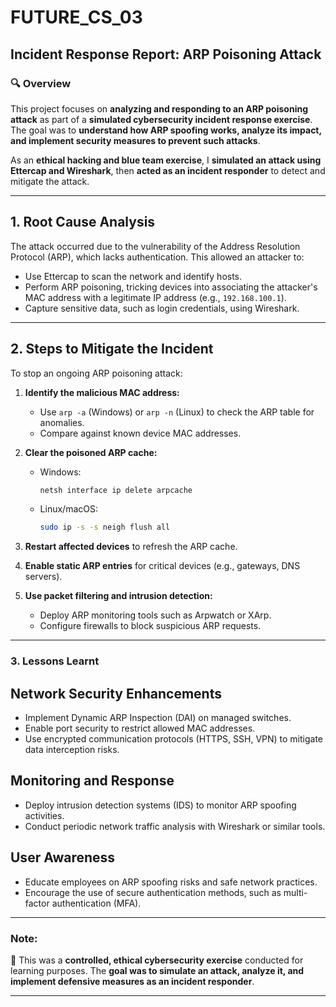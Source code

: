 # FUTURE_CS_03

## Incident Response Report: ARP Poisoning Attack

### 🔍 **Overview**
This project focuses on **analyzing and responding to an ARP poisoning attack** as part of a **simulated cybersecurity incident response exercise**. The goal was to **understand how ARP spoofing works, analyze its impact, and implement security measures to prevent such attacks**.

As an **ethical hacking and blue team exercise**, I **simulated an attack using Ettercap and Wireshark**, then **acted as an incident responder** to detect and mitigate the attack.

---

## 1. Root Cause Analysis
The attack occurred due to the vulnerability of the Address Resolution Protocol (ARP), which lacks authentication. This allowed an attacker to:

- Use Ettercap to scan the network and identify hosts.
- Perform ARP poisoning, tricking devices into associating the attacker's MAC address with a legitimate IP address (e.g., `192.168.100.1`).
- Capture sensitive data, such as login credentials, using Wireshark.

---

## 2. Steps to Mitigate the Incident
To stop an ongoing ARP poisoning attack:

1. **Identify the malicious MAC address:**  
   - Use `arp -a` (Windows) or `arp -n` (Linux) to check the ARP table for anomalies.  
   - Compare against known device MAC addresses.

2. **Clear the poisoned ARP cache:**  
   - Windows:  
     ```sh
     netsh interface ip delete arpcache
     ```
   - Linux/macOS:  
     ```sh
     sudo ip -s -s neigh flush all
     ```

3. **Restart affected devices** to refresh the ARP cache.  

4. **Enable static ARP entries** for critical devices (e.g., gateways, DNS servers).  

5. **Use packet filtering and intrusion detection:**  
   - Deploy ARP monitoring tools such as Arpwatch or XArp.  
   - Configure firewalls to block suspicious ARP requests.  

---

### 3. Lessons Learnt

## Network Security Enhancements
- Implement Dynamic ARP Inspection (DAI) on managed switches.  
- Enable port security to restrict allowed MAC addresses.  
- Use encrypted communication protocols (HTTPS, SSH, VPN) to mitigate data interception risks.  

## Monitoring and Response
- Deploy intrusion detection systems (IDS) to monitor ARP spoofing activities.  
- Conduct periodic network traffic analysis with Wireshark or similar tools.  

## User Awareness
- Educate employees on ARP spoofing risks and safe network practices.  
- Encourage the use of secure authentication methods, such as multi-factor authentication (MFA).  
 

---

###  **Note:**  
📌 This was a **controlled, ethical cybersecurity exercise** conducted for learning purposes. The **goal was to simulate an attack, analyze it, and implement defensive measures as an incident responder**.

---
